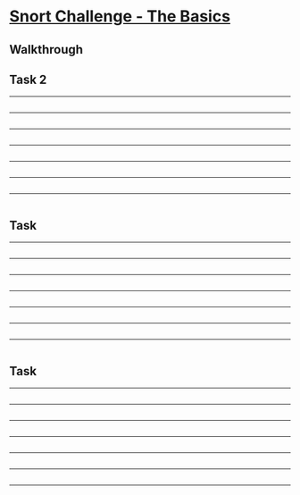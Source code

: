 # [Snort Challenge - The Basics](https://tryhackme.com/room/snortchallenges1)

## Walkthrough

## Task 2

****
```shell

```
****
```shell

```
****
```shell

```
****
```shell

```
****
```shell

```
****
```shell

```
****
```shell

```

## Task 

****
```shell

```
****
```shell

```
****
```shell

```
****
```shell

```
****
```shell

```
****
```shell

```
****
```shell

```

## Task 

****
```shell

```
****
```shell

```
****
```shell

```
****
```shell

```
****
```shell

```
****
```shell

```
****
```shell

```

